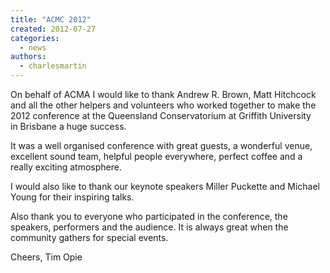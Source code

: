```yaml
---
title: "ACMC 2012"
created: 2012-07-27
categories: 
  - news
authors: 
  - charlesmartin
---
```


On behalf of ACMA I would like to thank Andrew R. Brown, Matt Hitchcock and all the other helpers and volunteers who worked together to make the 2012 conference at the Queensland Conservatorium at Griffith University in Brisbane a huge success.

It was a well organised conference with great guests, a wonderful venue, excellent sound team, helpful people everywhere, perfect coffee and a really exciting atmosphere.

I would also like to thank our keynote speakers Miller Puckette and Michael Young for their inspiring talks.

Also thank you to everyone who participated in the conference, the speakers, performers and the audience. It is always great when the community gathers for special events.

Cheers, Tim Opie

